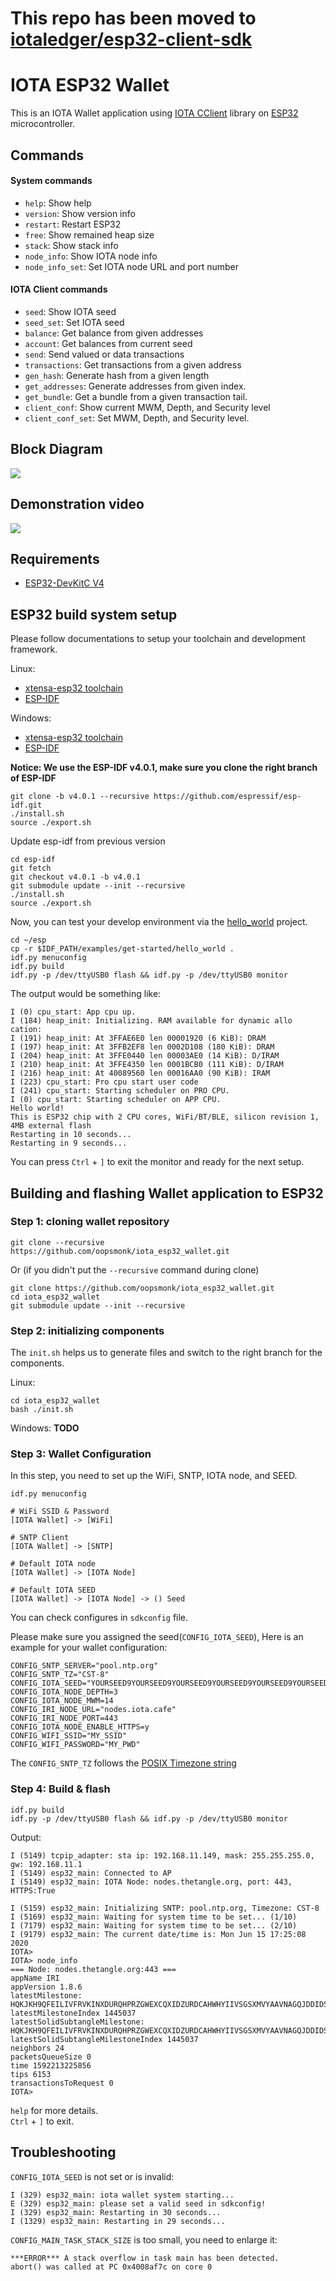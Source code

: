 # **This repo has been moved to [iotaledger/esp32-client-sdk](https://github.com/iotaledger/esp32-client-sdk)**

# IOTA ESP32 Wallet  

This is an IOTA Wallet application using [IOTA CClient](https://github.com/iotaledger/entangled/tree/develop/cclient) library on [ESP32](https://en.wikipedia.org/wiki/ESP32) microcontroller.  

## Commands  

#### System commands  
* `help`: Show help
* `version`: Show version info
* `restart`: Restart ESP32
* `free`: Show remained heap size
* `stack`: Show stack info
* `node_info`: Show IOTA node info
* `node_info_set`: Set IOTA node URL and port number

#### IOTA Client commands  
* `seed`: Show IOTA seed
* `seed_set`: Set IOTA seed
* `balance`: Get balance from given addresses
* `account`: Get balances from current seed
* `send`: Send valued or data transactions
* `transactions`: Get transactions from a given address
* `gen_hash`: Generate hash from a given length
* `get_addresses`: Generate addresses from given index.
* `get_bundle`: Get a bundle from a given transaction tail.
* `client_conf`: Show current MWM, Depth, and Security level
* `client_conf_set`: Set MWM, Depth, and Security level.

## Block Diagram  

![](https://raw.githubusercontent.com/oopsmonk/iota_esp32_wallet/master/images/esp32_wallet_block_diagram.png)

## Demonstration video 

[![](http://img.youtube.com/vi/e6pxDTqd5Pw/0.jpg)](http://www.youtube.com/watch?v=e6pxDTqd5Pw)  

## Requirements  

* [ESP32-DevKitC V4](https://docs.espressif.com/projects/esp-idf/en/latest/hw-reference/get-started-devkitc.html#functional-description)

## ESP32 build system setup  

Please follow documentations to setup your toolchain and development framework.

Linux:  
* [xtensa-esp32 toolchain](https://docs.espressif.com/projects/esp-idf/en/v3.3.1/get-started-cmake/linux-setup.html) 
* [ESP-IDF](https://docs.espressif.com/projects/esp-idf/en/v3.3.1/get-started-cmake/index.html#get-esp-idf) 

Windows:
* [xtensa-esp32 toolchain](https://docs.espressif.com/projects/esp-idf/en/v3.3.1/get-started-cmake/windows-setup.html#standard-setup-of-toolchain-for-windows-cmake) 
* [ESP-IDF](https://docs.espressif.com/projects/esp-idf/en/v3.3.1/get-started-cmake/index.html#windows-command-prompt) 

**Notice: We use the ESP-IDF v4.0.1, make sure you clone the right branch of ESP-IDF**

```
git clone -b v4.0.1 --recursive https://github.com/espressif/esp-idf.git
./install.sh
source ./export.sh
```

Update esp-idf from previous version
```
cd esp-idf
git fetch 
git checkout v4.0.1 -b v4.0.1
git submodule update --init --recursive
./install.sh
source ./export.sh
```


Now, you can test your develop environment via the [hello_world](https://github.com/espressif/esp-idf/tree/release/v3.2/examples/get-started/hello_world) project.  

```shell
cd ~/esp
cp -r $IDF_PATH/examples/get-started/hello_world .
idf.py menuconfig
idf.py build
idf.py -p /dev/ttyUSB0 flash && idf.py -p /dev/ttyUSB0 monitor
```

The output would be something like:  

```shell
I (0) cpu_start: App cpu up.
I (184) heap_init: Initializing. RAM available for dynamic allo
cation:
I (191) heap_init: At 3FFAE6E0 len 00001920 (6 KiB): DRAM
I (197) heap_init: At 3FFB2EF8 len 0002D108 (180 KiB): DRAM
I (204) heap_init: At 3FFE0440 len 00003AE0 (14 KiB): D/IRAM
I (210) heap_init: At 3FFE4350 len 0001BCB0 (111 KiB): D/IRAM
I (216) heap_init: At 40089560 len 00016AA0 (90 KiB): IRAM
I (223) cpu_start: Pro cpu start user code
I (241) cpu_start: Starting scheduler on PRO CPU.
I (0) cpu_start: Starting scheduler on APP CPU.
Hello world!
This is ESP32 chip with 2 CPU cores, WiFi/BT/BLE, silicon revision 1, 4MB external flash
Restarting in 10 seconds...
Restarting in 9 seconds...
```

You can press `Ctrl` + `]` to exit the monitor and ready for the next setup.  

## Building and flashing Wallet application to ESP32

### Step 1: cloning wallet repository  

```shell
git clone --recursive https://github.com/oopsmonk/iota_esp32_wallet.git
```

Or (if you didn't put the `--recursive` command during clone)  

```shell
git clone https://github.com/oopsmonk/iota_esp32_wallet.git
cd iota_esp32_wallet
git submodule update --init --recursive
```

### Step 2: initializing components

The `init.sh` helps us to generate files and switch to the right branch for the components.  

Linux:

```shell
cd iota_esp32_wallet
bash ./init.sh
```

Windows: **TODO**  

### Step 3: Wallet Configuration  

In this step, you need to set up the WiFi, SNTP, IOTA node, and SEED.  

```
idf.py menuconfig

# WiFi SSID & Password
[IOTA Wallet] -> [WiFi]

# SNTP Client
[IOTA Wallet] -> [SNTP]

# Default IOTA node
[IOTA Wallet] -> [IOTA Node]

# Default IOTA SEED 
[IOTA Wallet] -> [IOTA Node] -> () Seed
```

You can check configures in `sdkconfig` file.  

Please make sure you assigned the seed(`CONFIG_IOTA_SEED`), Here is an example for your wallet configuration:  

```shell
CONFIG_SNTP_SERVER="pool.ntp.org"
CONFIG_SNTP_TZ="CST-8" 
CONFIG_IOTA_SEED="YOURSEED9YOURSEED9YOURSEED9YOURSEED9YOURSEED9YOURSEED9YOURSEED9YOURSEED9YOURSEED9"
CONFIG_IOTA_NODE_DEPTH=3
CONFIG_IOTA_NODE_MWM=14
CONFIG_IRI_NODE_URL="nodes.iota.cafe"
CONFIG_IRI_NODE_PORT=443
CONFIG_IOTA_NODE_ENABLE_HTTPS=y
CONFIG_WIFI_SSID="MY_SSID"
CONFIG_WIFI_PASSWORD="MY_PWD"
```

The `CONFIG_SNTP_TZ` follows the [POSIX Timezone string](https://github.com/nayarsystems/posix_tz_db/blob/master/zones.json)  

### Step 4: Build & flash

```shell
idf.py build
idf.py -p /dev/ttyUSB0 flash && idf.py -p /dev/ttyUSB0 monitor
```

Output:  
```shell
I (5149) tcpip_adapter: sta ip: 192.168.11.149, mask: 255.255.255.0, gw: 192.168.11.1
I (5149) esp32_main: Connected to AP
I (5149) esp32_main: IOTA Node: nodes.thetangle.org, port: 443, HTTPS:True

I (5159) esp32_main: Initializing SNTP: pool.ntp.org, Timezone: CST-8
I (5169) esp32_main: Waiting for system time to be set... (1/10)
I (7179) esp32_main: Waiting for system time to be set... (2/10)
I (9179) esp32_main: The current date/time is: Mon Jun 15 17:25:08 2020
IOTA> 
IOTA> node_info
=== Node: nodes.thetangle.org:443 ===
appName IRI 
appVersion 1.8.6 
latestMilestone: HQKJKH9QFEILIVFRVKINXDURQHPRZGWEXCQXIDZURDCAHWHYIIVSGSXMVYAAVNAGQJDDIDSLMMPIA9999
latestMilestoneIndex 1445037 
latestSolidSubtangleMilestone: HQKJKH9QFEILIVFRVKINXDURQHPRZGWEXCQXIDZURDCAHWHYIIVSGSXMVYAAVNAGQJDDIDSLMMPIA9999
latestSolidSubtangleMilestoneIndex 1445037 
neighbors 24 
packetsQueueSize 0 
time 1592213225856 
tips 6153 
transactionsToRequest 0 
IOTA> 
```

`help` for more details.  
`Ctrl` + `]` to exit.  

## Troubleshooting

`CONFIG_IOTA_SEED` is not set or is invalid:  
```shell
I (329) esp32_main: iota wallet system starting...
E (329) esp32_main: please set a valid seed in sdkconfig!
I (329) esp32_main: Restarting in 30 seconds...
I (1329) esp32_main: Restarting in 29 seconds...
```

`CONFIG_MAIN_TASK_STACK_SIZE` is too small, you need to enlarge it:  
```shell
***ERROR*** A stack overflow in task main has been detected.
abort() was called at PC 0x4008af7c on core 0
```
